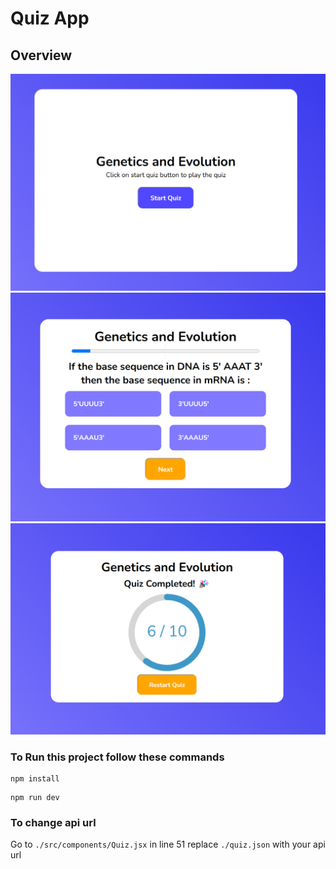 # Quiz App

## Overview
<img src="./screenshots/1.png">
<img src="./screenshots/2.png">
<img src="./screenshots/3.png">

### To Run this project follow these commands

```
npm install
```
```
npm run dev
```
### To change api url

Go to `./src/components/Quiz.jsx`
in line 51 replace `./quiz.json` with your api url

